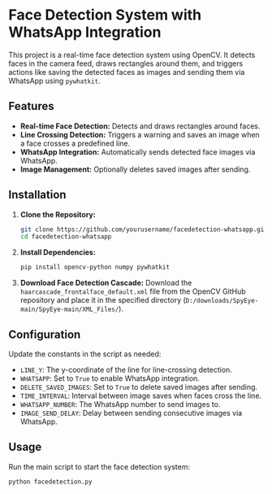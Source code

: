 # Face Detection System with WhatsApp Integration

This project is a real-time face detection system using OpenCV. It detects faces in the camera feed, draws rectangles around them, and triggers actions like saving the detected faces as images and sending them via WhatsApp using `pywhatkit`.

## Features

- **Real-time Face Detection:** Detects and draws rectangles around faces.
- **Line Crossing Detection:** Triggers a warning and saves an image when a face crosses a predefined line.
- **WhatsApp Integration:** Automatically sends detected face images via WhatsApp.
- **Image Management:** Optionally deletes saved images after sending.

## Installation

1. **Clone the Repository:**
    ```sh
    git clone https://github.com/yourusername/facedetection-whatsapp.git
    cd facedetection-whatsapp
    ```

2. **Install Dependencies:**
    ```sh
    pip install opencv-python numpy pywhatkit
    ```

3. **Download Face Detection Cascade:**
    Download the `haarcascade_frontalface_default.xml` file from the OpenCV GitHub repository and place it in the specified directory (`D:/downloads/SpyEye-main/SpyEye-main/XML_Files/`).

## Configuration

Update the constants in the script as needed:

- `LINE_Y`: The y-coordinate of the line for line-crossing detection.
- `WHATSAPP`: Set to `True` to enable WhatsApp integration.
- `DELETE_SAVED_IMAGES`: Set to `True` to delete saved images after sending.
- `TIME_INTERVAL`: Interval between image saves when faces cross the line.
- `WHATSAPP_NUMBER`: The WhatsApp number to send images to.
- `IMAGE_SEND_DELAY`: Delay between sending consecutive images via WhatsApp.

## Usage

Run the main script to start the face detection system:

```sh
python facedetection.py
